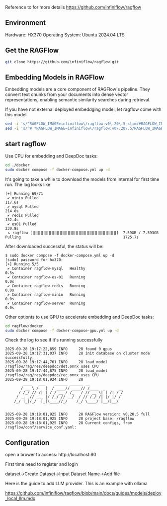 

Reference to for more details
https://github.com/infiniflow/ragflow

## Environment
Hardware: HX370
Operating System: Ubuntu 2024.04 LTS

## Get the RAGFlow

```bash
git clone https://github.com/infiniflow/ragflow.git
```


## Embedding Models in RAGFlow
Embedding models are a core component of RAGFlow's pipeline. They convert text chunks from your documents into dense vector representations, enabling semantic similarity searches during retrieval.

If you have not external deployed embeddging model, let ragflow come with this model.

```bash
sed -i 's/^RAGFLOW_IMAGE=infiniflow\/ragflow:v0\.20\.5-slim/#RAGFLOW_IMAGE=infiniflow\/ragflow:v0\.20\.5-slim/' ./docker/.env
sed -i 's/^# *RAGFLOW_IMAGE=infiniflow\/ragflow:v0\.20\.5/RAGFLOW_IMAGE=infiniflow\/ragflow:v0\.20\.5/' ./docker/.env
```


## start ragflow

Use CPU for embedding and DeepDoc tasks:
```bash
cd ./docker
sudo docker compose -f docker-compose.yml up -d
```

It's going to take a while to download the models from internal for first time run. The log looks like:
```
[+] Running 69/71
 ✔ minio Pulled                                                                                                      117.6s
 ✔ mysql Pulled                                                                                                      214.0s
 ✔ redis Pulled                                                                                                      132.4s
 ✔ es01 Pulled                                                                                                       230.8s
 ⠦ ragflow [⣿⣿⣿⣿⣿⣿⣿⣿⣿⣿⣿⣿⣿⣿⣿⣿⣿⣿⣿⣿⣿⣿⣿⣿⣿⣿⣿⣿⣿⣿⣿]  7.59GB / 7.593GB Pulling                                              1725.7s
```
After downloaded successful, the status will be:

```
$ sudo docker compose -f docker-compose.yml up -d
[sudo] password for hx370:
[+] Running 5/5
 ✔ Container ragflow-mysql   Healthy                                                                                   0.5s
 ✔ Container ragflow-es-01   Running                                                                                   0.0s
 ✔ Container ragflow-redis   Running                                                                                   0.0s
 ✔ Container ragflow-minio   Running                                                                                   0.0s
 ✔ Container ragflow-server  Running                                                                                   0.0s

```



Other optionts to use GPU to accelerate embedding and DeepDoc tasks:
```bash
cd ragflow/docker
sudo docker compose -f docker-compose-gpu.yml up -d
```

Check the log to see if it's running successfully

```
2025-09-28 19:17:22,859 INFO     28 found 0 gpus
2025-09-28 19:17:31,037 INFO     28 init database on cluster mode successfully
2025-09-28 19:17:44,761 INFO     28 load_model /ragflow/rag/res/deepdoc/det.onnx uses CPU
2025-09-28 19:17:44,875 INFO     28 load_model /ragflow/rag/res/deepdoc/rec.onnx uses CPU
2025-09-28 19:18:01,924 INFO     28
        ____   ___    ______ ______ __
       / __ \ /   |  / ____// ____// /____  _      __
      / /_/ // /| | / / __ / /_   / // __ \| | /| / /
     / _, _// ___ |/ /_/ // __/  / // /_/ /| |/ |/ /
    /_/ |_|/_/  |_|\____//_/    /_/ \____/ |__/|__/


2025-09-28 19:18:01,925 INFO     28 RAGFlow version: v0.20.5 full
2025-09-28 19:18:01,925 INFO     28 project base: /ragflow
2025-09-28 19:18:01,925 INFO     28 Current configs, from /ragflow/conf/service_conf.yaml:

```


## Configuration

open a brower to access:
http://localhost:80

First time need to register and login


dataset->Create Dataset->Input Dataset Name->Add file

Here is the guide to add LLM provider. This is an example with ollama

https://github.com/infiniflow/ragflow/blob/main/docs/guides/models/deploy_local_llm.mdx
